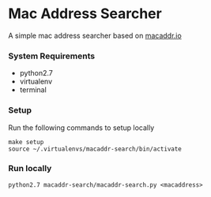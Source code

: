 # Mac Address Searcher
A simple mac address searcher based on [macaddr.io](https://www.macaddress.io/api)

### System Requirements

 - python2.7
 - virtualenv
 - terminal

### Setup
Run the following commands to setup locally
```
make setup
source ~/.virtualenvs/macaddr-search/bin/activate
```

### Run locally
```
python2.7 macaddr-search/macaddr-search.py <macaddress>
```
